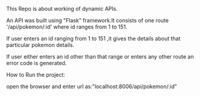 This Repo is about working of dynamic APIs.

An API was built using "Flask" framework.It consists of one route '/api/pokemon/:id' where id ranges from 1 to 151.

If user enters an id ranging from 1 to 151 ,it gives the details about that particular pokemon details.

If user either enters an id other than that range or enters any other route an error code is generated.

How to Run the project:

open the browser and enter url as:"localhost:8006/api/pokemon/:id"


